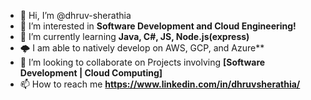 - 👋 Hi, I’m @dhruv-sherathia
- 👀 I’m interested in **Software Development and Cloud Engineering!**
- 🌱 I’m currently learning **Java, C#, JS, Node.js(express)**
- 🌩️ I am able to natively develop on AWS, GCP, and Azure**
- 💞️ I’m looking to collaborate on Projects involving **[Software Development | Cloud Computing]**
- 📫 How to reach me **https://www.linkedin.com/in/dhruvsherathia/**

<!---
dhruv-sherathia/dhruv-sherathia is a ✨ special ✨ repository because its `README.md` (this file) appears on your GitHub profile.
You can click the Preview link to take a look at your changes.
--->
